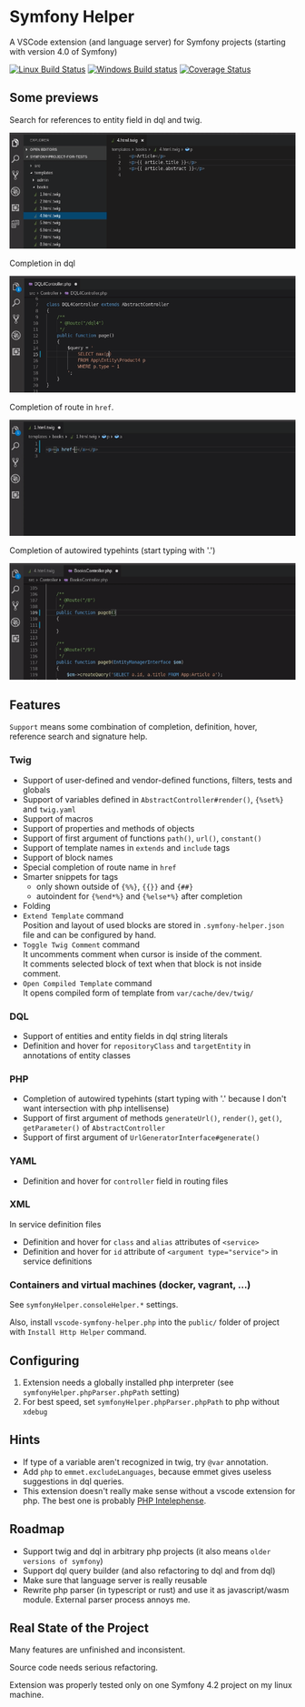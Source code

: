# Symfony Helper

A VSCode extension (and language server) for Symfony projects (starting with version 4.0 of Symfony)

[![Linux Build Status](https://travis-ci.org/tmrdh/symfony-helper.svg?branch=master)](https://travis-ci.org/tmrdh/symfony-helper)
[![Windows Build status](https://ci.appveyor.com/api/projects/status/06dgvoqb55ieb8p9?svg=true)](https://ci.appveyor.com/project/tmrdh/symfony-helper)
[![Coverage Status](https://coveralls.io/repos/github/tmrdh/symfony-helper/badge.svg?branch=master)](https://coveralls.io/github/tmrdh/symfony-helper?branch=master)

## Some previews

Search for references to entity field in dql and twig.

![references](assets/show-references.gif)

Completion in dql

![dql-completion](assets/show-dql-completion.gif)

Completion of route in `href`.

![route-completion](assets/show-route-completion.gif)

Completion of autowired typehints (start typing with '.')

![typehint-completion](assets/show-typehint-completion.gif)


## Features

`Support` means some combination of completion, definition, hover, reference search and signature help.

### Twig

* Support of user-defined and vendor-defined functions, filters, tests and globals
* Support of variables defined in `AbstractController#render()`, `{%set%}` and `twig.yaml`
* Support of macros
* Support of properties and methods of objects
* Support of first argument of functions `path()`, `url()`, `constant()`
* Support of template names in `extends` and `include` tags
* Support of block names
* Special completion of route name in `href`
* Smarter snippets for tags
    * only shown outside of `{%%}`, `{{}}` and `{##}`
    * autoindent for `{%end*%}` and `{%else*%}` after completion
* Folding
* `Extend Template` command<br>
  Position and layout of used blocks are stored in `.symfony-helper.json` file and can be configured by hand.
* `Toggle Twig Comment` command<br>
  It uncomments comment when cursor is inside of the comment.<br>
  It comments selected block of text when that block is not inside comment.
* `Open Compiled Template` command<br>
  It opens compiled form of template from `var/cache/dev/twig/`

### DQL

* Support of entities and entity fields in dql string literals
* Definition and hover for `repositoryClass` and `targetEntity` in annotations of entity classes

### PHP
* Completion of autowired typehints (start typing with '.' because I don't want intersection with php intellisense)
* Support of first argument of methods `generateUrl()`, `render()`, `get()`, `getParameter()` of `AbstractController`
* Support of first argument of `UrlGeneratorInterface#generate()`


### YAML

* Definition and hover for `controller` field in routing files

### XML

In service definition files

* Definition and hover for `class` and `alias` attributes of `<service>`
* Definition and hover for `id` attribute of `<argument type="service">` in service definitions

### Containers and virtual machines (docker, vagrant, ...)

See `symfonyHelper.consoleHelper.*` settings.

Also, install `vscode-symfony-helper.php` into the `public/` folder of project with `Install Http Helper` command.

## Configuring

1. Extension needs a globally installed php interpreter (see `symfonyHelper.phpParser.phpPath` setting)
2. For best speed, set `symfonyHelper.phpParser.phpPath` to php without `xdebug`

## Hints

* If type of a variable aren't recognized in twig, try `@var` annotation.
* Add `php` to `emmet.excludeLanguages`, because emmet gives useless suggestions in dql queries.
* This extension doesn't really make sense without a vscode extension for php. The best one is probably [PHP Intelephense](https://marketplace.visualstudio.com/items?itemName=bmewburn.vscode-intelephense-client).

## Roadmap

* Support twig and dql in arbitrary php projects (it also means `older versions of symfony`)
* Support dql query builder (and also refactoring to dql and from dql)
* Make sure that language server is really reusable
* Rewrite php parser (in typescript or rust) and use it as javascript/wasm module. External parser process annoys me.

## Real State of the Project

Many features are unfinished and inconsistent.

Source code needs serious refactoring.

Extension was properly tested only on one Symfony 4.2 project on my linux machine.
